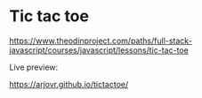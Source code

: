 # Tic tac toe

https://www.theodinproject.com/paths/full-stack-javascript/courses/javascript/lessons/tic-tac-toe


Live preview:

https://arjovr.github.io/tictactoe/
